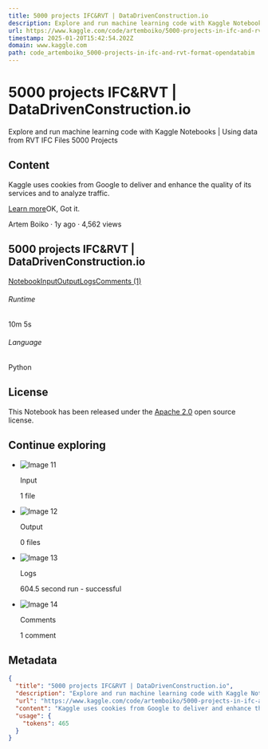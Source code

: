 ```yaml
---
title: 5000 projects IFC&RVT | DataDrivenConstruction.io
description: Explore and run machine learning code with Kaggle Notebooks | Using data from RVT IFC Files 5000 Projects
url: https://www.kaggle.com/code/artemboiko/5000-projects-in-ifc-and-rvt-format-opendatabim
timestamp: 2025-01-20T15:42:54.202Z
domain: www.kaggle.com
path: code_artemboiko_5000-projects-in-ifc-and-rvt-format-opendatabim
---
```


# 5000 projects IFC&RVT | DataDrivenConstruction.io


Explore and run machine learning code with Kaggle Notebooks | Using data from RVT IFC Files 5000 Projects


## Content

Kaggle uses cookies from Google to deliver and enhance the quality of its services and to analyze traffic.

[Learn more](https://www.kaggle.com/cookies)OK, Got it.

[](https://www.kaggle.com/artemboiko)Artem Boiko · 1y ago · 4,562 views

5000 projects IFC&RVT | DataDrivenConstruction.io
-------------------------------------------------

[Notebook](https://www.kaggle.com/code/artemboiko/5000-projects-ifc-rvt-datadrivenconstruction-io/notebook?scriptVersionId=154686703)[Input](https://www.kaggle.com/code/artemboiko/5000-projects-ifc-rvt-datadrivenconstruction-io/input?scriptVersionId=154686703)[Output](https://www.kaggle.com/code/artemboiko/5000-projects-ifc-rvt-datadrivenconstruction-io/output?scriptVersionId=154686703)[Logs](https://www.kaggle.com/code/artemboiko/5000-projects-ifc-rvt-datadrivenconstruction-io/log?scriptVersionId=154686703)[Comments (1)](https://www.kaggle.com/code/artemboiko/5000-projects-ifc-rvt-datadrivenconstruction-io/comments?scriptVersionId=154686703)

###### Runtime

10m 5s

###### Language

Python

License
-------

This Notebook has been released under the [Apache 2.0](http://www.apache.org/licenses/LICENSE-2.0) open source license.

Continue exploring
------------------

*   ![Image 11](https://www.kaggle.com/static/images/kernel/viewer/input_light.svg)
    
    Input
    
    1 file
    
*   ![Image 12](https://www.kaggle.com/static/images/kernel/viewer/output_light.svg)
    
    Output
    
    0 files
    
*   ![Image 13](https://www.kaggle.com/static/images/kernel/viewer/logs_light.svg)
    
    Logs
    
    604.5 second run - successful
    
*   ![Image 14](https://www.kaggle.com/static/images/kernel/viewer/comments_light.svg)
    
    Comments
    
    1 comment

## Metadata

```json
{
  "title": "5000 projects IFC&RVT | DataDrivenConstruction.io",
  "description": "Explore and run machine learning code with Kaggle Notebooks | Using data from RVT IFC Files 5000 Projects",
  "url": "https://www.kaggle.com/code/artemboiko/5000-projects-in-ifc-and-rvt-format-opendatabim",
  "content": "Kaggle uses cookies from Google to deliver and enhance the quality of its services and to analyze traffic.\n\n[Learn more](https://www.kaggle.com/cookies)OK, Got it.\n\n[](https://www.kaggle.com/artemboiko)Artem Boiko · 1y ago · 4,562 views\n\n5000 projects IFC&RVT | DataDrivenConstruction.io\n-------------------------------------------------\n\n[Notebook](https://www.kaggle.com/code/artemboiko/5000-projects-ifc-rvt-datadrivenconstruction-io/notebook?scriptVersionId=154686703)[Input](https://www.kaggle.com/code/artemboiko/5000-projects-ifc-rvt-datadrivenconstruction-io/input?scriptVersionId=154686703)[Output](https://www.kaggle.com/code/artemboiko/5000-projects-ifc-rvt-datadrivenconstruction-io/output?scriptVersionId=154686703)[Logs](https://www.kaggle.com/code/artemboiko/5000-projects-ifc-rvt-datadrivenconstruction-io/log?scriptVersionId=154686703)[Comments (1)](https://www.kaggle.com/code/artemboiko/5000-projects-ifc-rvt-datadrivenconstruction-io/comments?scriptVersionId=154686703)\n\n###### Runtime\n\n10m 5s\n\n###### Language\n\nPython\n\nLicense\n-------\n\nThis Notebook has been released under the [Apache 2.0](http://www.apache.org/licenses/LICENSE-2.0) open source license.\n\nContinue exploring\n------------------\n\n*   ![Image 11](https://www.kaggle.com/static/images/kernel/viewer/input_light.svg)\n    \n    Input\n    \n    1 file\n    \n*   ![Image 12](https://www.kaggle.com/static/images/kernel/viewer/output_light.svg)\n    \n    Output\n    \n    0 files\n    \n*   ![Image 13](https://www.kaggle.com/static/images/kernel/viewer/logs_light.svg)\n    \n    Logs\n    \n    604.5 second run - successful\n    \n*   ![Image 14](https://www.kaggle.com/static/images/kernel/viewer/comments_light.svg)\n    \n    Comments\n    \n    1 comment",
  "usage": {
    "tokens": 465
  }
}
```

